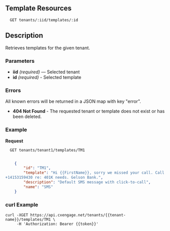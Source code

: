 ## Template Resources

```
  GET tenants/:iid/templates/:id
```

## Description

Retrieves templates for the given tenant.


### Parameters

- **iid** _(required)_ — Selected tenant
- **id** _(required)_ - Selected template

### Errors

All known errors will be returned in a JSON map with key "error".

- **404 Not Found** - The requested tenant or template does not exist or has been deleted.

### Example

**Request**

```
  GET tenants/tenant1/templates/TM1
```

```json

    {
        "id": "TM1",
        "template": "Hi {{FirstName}}, sorry we missed your call. Call Joe at
+14153159430 re: 401K needs. Gelson Bank.",
        "description": "Default SMS message with click-to-call",
        "name": "SMS"
    }
```

### curl Example

```
curl -XGET https://api.cxengage.net/tenants/{{tenant-name}}/templates/TM1 \
     -H 'Authorization: Bearer {{token}}'
```

